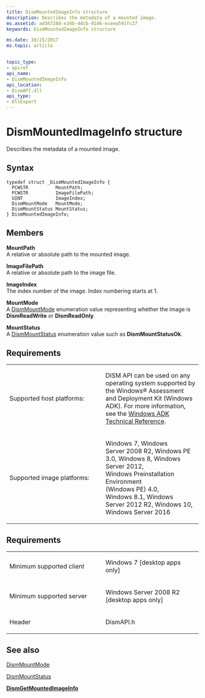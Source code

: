 ```yaml
---
title: DismMountedImageInfo structure
description: Describes the metadata of a mounted image.
ms.assetid: ad36728d-e34b-4dcb-91d6-eceea591fc37
keywords: DismMountedImageInfo structure

ms.date: 10/25/2017
ms.topic: article


topic_type: 
- apiref
api_name: 
- DismMountedImageInfo
api_location: 
- DismAPI.dll
api_type: 
- DllExport
---
```


# DismMountedImageInfo structure


Describes the metadata of a mounted image.

Syntax
---

```
typedef struct _DismMountedImageInfo {
  PCWSTR          MountPath;
  PCWSTR          ImageFilePath;
  UINT            ImageIndex;
  DismMountMode   MountMode;
  DismMountStatus MountStatus;
} DismMountedImageInfo;
```

Members
----

**MountPath**  
A relative or absolute path to the mounted image.

**ImageFilePath**  
A relative or absolute path to the image file.

**ImageIndex**  
The index number of the image. Index numbering starts at 1.

**MountMode**  
A [DismMountMode](dismmountmode-enumeration.md) enumeration value representing whether the image is **DismReadWrite** or **DismReadOnly**.

**MountStatus**  
A [DismMountStatus](dismmountstatus-enumeration.md) enumeration value such as **DismMountStatusOk**.

## <span id="Requirements"></span><span id="requirements"></span><span id="REQUIREMENTS"></span>Requirements


<table>
<colgroup>
<col width="50%" />
<col width="50%" />
</colgroup>
<tbody>
<tr class="odd">
<td><p>Supported host platforms:</p></td>
<td><p>DISM API can be used on any operating system supported by the Windows® Assessment and Deployment Kit (Windows ADK). For more information, see the <a href="http://go.microsoft.com/fwlink/?LinkId=206587" data-raw-source="[Windows ADK Technical Reference](http://go.microsoft.com/fwlink/?LinkId=206587)">Windows ADK Technical Reference</a>.</p></td>
</tr>
<tr class="even">
<td><p>Supported image platforms:</p></td>
<td><p>Windows 7, Windows Server 2008 R2, Windows PE 3.0, Windows 8, Windows Server 2012, Windows Preinstallation Environment (Windows PE) 4.0, Windows 8.1, Windows Server 2012 R2, Windows 10, Windows Server 2016</p></td>
</tr>
</tbody>
</table>

 

Requirements
---------

<table>
<colgroup>
<col width="50%" />
<col width="50%" />
</colgroup>
<tbody>
<tr class="odd">
<td><p>Minimum supported client</p></td>
<td><p>Windows 7 [desktop apps only]</p></td>
</tr>
<tr class="even">
<td><p>Minimum supported server</p></td>
<td><p>Windows Server 2008 R2 [desktop apps only]</p></td>
</tr>
<tr class="odd">
<td><p>Header</p></td>
<td>DismAPI.h</td>
</tr>
</tbody>
</table>

## <span id="see_also"></span>See also


[DismMountMode](dismmountmode-enumeration.md)

[DismMountStatus](dismmountstatus-enumeration.md)

[**DismGetMountedImageInfo**](dismgetmountedimageinfo-function.md)

 

 




